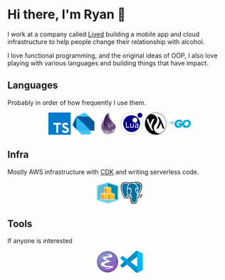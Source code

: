 # Hi there, I'm Ryan 👋

I work at a company called [Lived](https://lived.app) building a mobile app and cloud infrastructure to help people change their relationship with alcohol.

I love functional programming, and the original ideas of OOP, I also love playing with various languages and building things that have impact.

## Languages

Probably in order of how frequently I use them.

<div align="center">

![TypeScript logo](lang-ts.png "TypeScript")
![Dart logo](lang-dart.png "Dart")
![Elixir logo](lang-elixir.png "Elixir")
![Lua logo](lang-lua.png "Lua")
![Common Lisp logo](lang-cl.png "Common Lisp")
![Go logo](lang-go.png "Go")

</div>

## Infra

Mostly AWS infrastructure with [CDK](https://aws.amazon.com/cdk/) and writing serverless code.

<div align="center">

![AWS CDK logo](aws-cdk.png "AWS CDK")
![PostgreSQL logo](postgresql.png "PostgreSQL")

</div>

## Tools

If anyone is interested

<div align="center">

![Emacs logo](emacs.png "Emacs")
![VSCode logo](vscode.png "VSCode")

</div>
